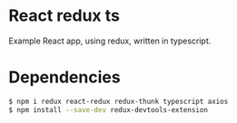 # React redux ts

Example React app, using redux, written in typescript.

# Dependencies

```bash
$ npm i redux react-redux redux-thunk typescript axios
$ npm install --save-dev redux-devtools-extension
```

